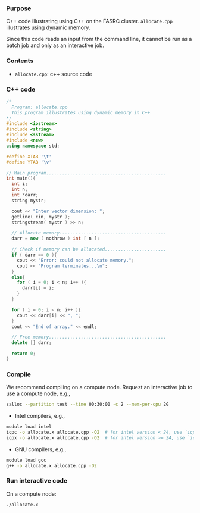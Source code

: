 ###  Purpose

C++ code illustrating using C++ on the FASRC cluster. `allocate.cpp` illustrates using dynamic memory.

Since this code reads an input from the command line, it cannot be run as a batch job and only as an interactive job.

### Contents

* `allocate.cpp`: c++ source code 

### C++ code

```cpp
/*
  Program: allocate.cpp
  This program illustrates using dynamic memory in C++
*/
#include <iostream>
#include <string>
#include <sstream>
#include <new>
using namespace std;

#define XTAB '\t'
#define YTAB '\v'

// Main program.............................................
int main(){
  int i;
  int n;
  int *darr;
  string mystr;

  cout << "Enter vector dimension: ";
  getline( cin, mystr );
  stringstream( mystr ) >> n;

  // Allocate memory........................................
  darr = new ( nothrow ) int [ n ];

  // Check if memory can be allocated.......................
  if ( darr == 0 ){
    cout << "Error: could not allocate memory.";
    cout << "Program terminates...\n";
  }
  else{
    for ( i = 0; i < n; i++ ){
      darr[i] = i;
    }
  }

  for ( i = 0; i < n; i++ ){
    cout << darr[i] << ", ";
  }
  cout << "End of array." << endl;

  // Free memory............................................
  delete [] darr;

  return 0;
}
```

### Compile

We recommend compiling on a compute node. Request an interactive job to use a compute node, e.g.,

```bash
salloc --partition test --time 00:30:00 -c 2 --mem-per-cpu 2G
```

* Intel compilers, e.g.,

```bash
module load intel
icpc -o allocate.x allocate.cpp -O2  # for intel version < 24, use `icpc`
icpx -o allocate.x allocate.cpp -O2  # for intel version >= 24, use `icpx`.
```

* GNU compilers, e.g.,

```bash
module load gcc
g++ -o allocate.x allocate.cpp -O2
```

### Run interactive code

On a compute node:

```bash
./allocate.x
```
